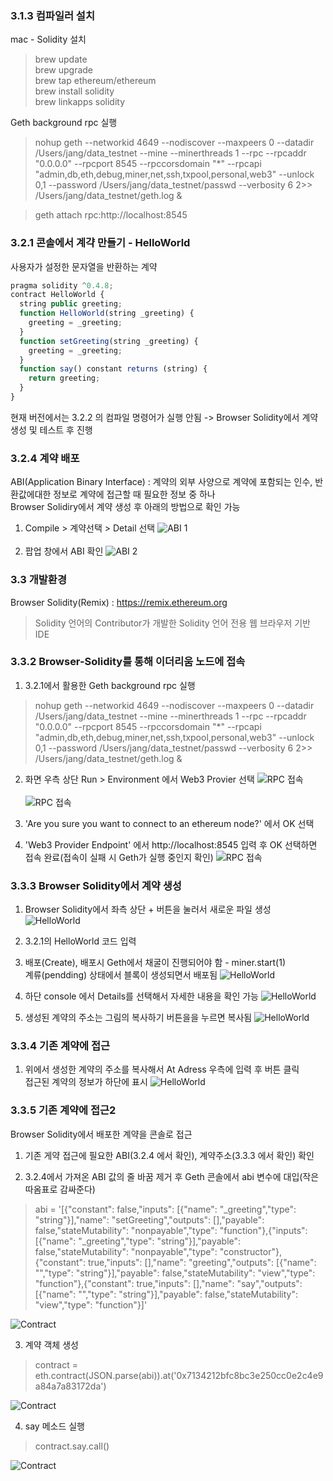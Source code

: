 ### 3.1.3 컴파일러 설치
mac - Solidity 설치
>brew update <br>
brew upgrade <br>
brew tap ethereum/ethereum <br>
brew install solidity <br>
brew linkapps solidity

Geth background rpc 실행
>nohup geth --networkid 4649 --nodiscover --maxpeers 0 --datadir /Users/jang/data_testnet --mine --minerthreads 1 --rpc --rpcaddr "0.0.0.0" --rpcport 8545 --rpccorsdomain "*" --rpcapi "admin,db,eth,debug,miner,net,ssh,txpool,personal,web3" --unlock 0,1 --password /Users/jang/data_testnet/passwd --verbosity 6 2>> /Users/jang/data_testnet/geth.log &

>geth attach rpc:http://localhost:8545

### 3.2.1 콘솔에서 계갹 만들기 - HelloWorld
사용자가 설정한 문자열을 반환하는 계약

```javascript
pragma solidity ^0.4.8;
contract HelloWorld {
  string public greeting;
  function HelloWorld(string _greeting) {
    greeting = _greeting;
  }
  function setGreeting(string _greeting) {
    greeting = _greeting;
  }
  function say() constant returns (string) {
    return greeting;
  }
}
```

현재 버전에서는 3.2.2 의 컴파일 명령어가 실행 안됨 -> Browser Solidity에서 계약 생성 및 테스트 후 진행

### 3.2.4 계약 배포
ABI(Application Binary Interface) : 계약의 외부 사양으로 계약에 포함되는 인수, 반환값에대한 정보로 계약에 접근할 때 필요한 정보 중 하나 <br>
Browser Solidiry에서 계약 생성 후 아래의 방법으로 확인 가능
1. Compile > 계약선택 > Detail 선택
![ABI 1](/chap3/img/Browser_Solidity_ABI_1.png) <br><br>
2. 팝업 창에서 ABI 확인
![ABI 2](/chap3/img/Browser_Solidity_ABI_2.png)

### 3.3 개발환경
Browser Solidity(Remix) : https://remix.ethereum.org
> Solidity 언어의 Contributor가 개발한 Solidity 언어 전용 웹 브라우저 기반 IDE

### 3.3.2 Browser-Solidity를 통해 이더리움 노드에 접속
1. 3.2.1에서 활용한 Geth background rpc 실행
>nohup geth --networkid 4649 --nodiscover --maxpeers 0 --datadir /Users/jang/data_testnet --mine --minerthreads 1 --rpc --rpcaddr "0.0.0.0" --rpcport 8545 --rpccorsdomain "*" --rpcapi "admin,db,eth,debug,miner,net,ssh,txpool,personal,web3" --unlock 0,1 --password /Users/jang/data_testnet/passwd --verbosity 6 2>> /Users/jang/data_testnet/geth.log &

2. 화면 우측 상단 Run > Environment 에서 Web3 Provier 선택
![RPC 접속](/chap3/img/Browser_Solidity_RUN_RPC_1.png) <br><br>
![RPC 접속](/chap3/img/Browser_Solidity_RUN_RPC_2.png)

3. 'Are you sure you want to connect to an ethereum node?' 에서 OK 선택
4. 'Web3 Provider Endpoint' 에서 http://localhost:8545 입력 후 OK 선택하면 접속 완료(접속이 실패 시 Geth가 실행 중인지 확인)
![RPC 접속](/chap3/img/Browser_Solidity_RUN_RPC_3.png)


### 3.3.3 Browser Solidity에서 계약 생성
1. Browser Solidity에서 좌측 상단 + 버튼을 눌러서 새로운 파일 생성
![HelloWorld](/chap3/img/Browser_Solidity_Hello_World_1.png)

2. 3.2.1의 HelloWorld 코드 입력

3. 배포(Create), 배포시 Geth에서 채굴이 진행되어야 함 - miner.start(1) <br>
계류(pendding) 상태에서 블록이 생성되면서 배포됨
![HelloWorld](/chap3/img/Browser_Solidity_Hello_World_2.png)

4. 하단 console 에서 Details를 선택해서 자세한 내용을 확인 가능
![HelloWorld](/chap3/img/Browser_Solidity_Hello_World_3.png)

5. 생성된 계약의 주소는 그림의 복사하기 버튼을을 누르면 복사됨
![HelloWorld](/chap3/img/Browser_Solidity_Hello_World_4.png)

### 3.3.4 기존 계약에 접근
1. 위에서 생성한 계약의 주소를 복사해서 At Adress 우측에 입력 후 버튼 클릭 <br>
접근된 계약의 정보가 하단에 표시
![HelloWorld](/chap3/img/Browser_Solidity_At_Address_1.png)

### 3.3.5 기존 계약에 접근2
Browser Solidity에서 배포한 계약을 콘솔로 접근
1. 기존 게약 접근에 필요한 ABI(3.2.4 에서 확인), 계약주소(3.3.3 에서 확인) 확인

2. 3.2.4에서 가져온 ABI 값의 줄 바꿈 제거 후 Geth 콘솔에서 abi 변수에 대입(작은 따옴표로 감싸준다)
> abi = '[{"constant": false,"inputs": [{"name": "_greeting","type": "string"}],"name": "setGreeting","outputs": [],"payable": false,"stateMutability": "nonpayable","type": "function"},{"inputs": [{"name": "_greeting","type": "string"}],"payable": false,"stateMutability": "nonpayable","type": "constructor"},{"constant": true,"inputs": [],"name": "greeting","outputs": [{"name": "","type": "string"}],"payable": false,"stateMutability": "view","type": "function"},{"constant": true,"inputs": [],"name": "say","outputs": [{"name": "","type": "string"}],"payable": false,"stateMutability": "view","type": "function"}]'

  ![Contract](/chap3/img/Browser_Solidity_Contract_1.png)

3. 계약 객체 생성
> contract = eth.contract(JSON.parse(abi)).at('0x7134212bfc8bc3e250cc0e2c4e9a84a7a83172da')

  ![Contract](/chap3/img/Browser_Solidity_Contract_2.png)

4. say 메소드 실행
> contract.say.call()

  ![Contract](/chap3/img/Browser_Solidity_Contract_3.png)

